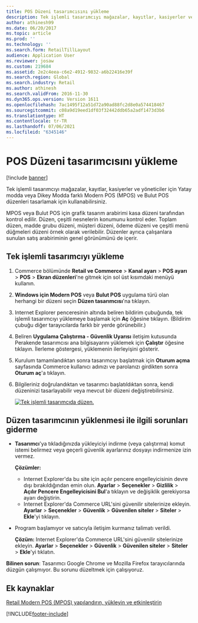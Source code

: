 ```yaml
---
title: POS Düzeni tasarımcısını yükleme
description: Tek işlemli tasarımcıyı mağazalar, kayıtlar, kasiyerler ve yöneticiler için Yatay modda veya Dikey Modda farklı Modern POS (MPOS) ve Bulut POS düzenleri tasarlamak için kullanabilirsiniz.
author: athinesh99
ms.date: 06/20/2017
ms.topic: article
ms.prod: ''
ms.technology: ''
ms.search.form: RetailTillLayout
audience: Application User
ms.reviewer: josaw
ms.custom: 219684
ms.assetid: 2e2c4eea-c6e2-4912-9832-a6b22416e39f
ms.search.region: Global
ms.search.industry: Retail
ms.author: athinesh
ms.search.validFrom: 2016-11-30
ms.dyn365.ops.version: Version 1611
ms.openlocfilehash: 7ac1495f12a51d72a90ad88fc2d8e0a574418467
ms.sourcegitcommit: c08a9d19eed1df03f32442ddb65a2adf1473d3b6
ms.translationtype: HT
ms.contentlocale: tr-TR
ms.lasthandoff: 07/06/2021
ms.locfileid: "6345146"
---
```

# <a name="install-the-pos-layout-designer"></a>POS Düzeni tasarımcısını yükleme

[!include [banner](includes/banner.md)]

Tek işlemli tasarımcıyı mağazalar, kayıtlar, kasiyerler ve yöneticiler için Yatay modda veya Dikey Modda farklı Modern POS (MPOS) ve Bulut POS düzenleri tasarlamak için kullanabilirsiniz.

MPOS veya Bulut POS için grafik tasarım arabirimi kasa düzeni tarafından kontrol edilir. Düzen, çeşitli nesnelerin konumunu kontrol eder. Toplam düzen, madde grubu düzeni, müşteri düzeni, ödeme düzeni ve çeşitli menü düğmeleri düzeni örnek olarak verilebilir. Düzenler ayrıca çalışanlara sunulan satış arabiriminin genel görünümünü de içerir.

## <a name="install-the-one-click-designer"></a>Tek işlemli tasarımcıyı yükleme

1. Commerce bölümünde **Retail ve Commerce** &gt; **Kanal ayarı** &gt; **POS ayarı** &gt; **POS** &gt; **Ekran düzenleri**'ne gitmek için sol üst kısımdaki menüyü kullanın.
2. **Windows için Modern POS** veya **Bulut POS** uygulama türü olan herhangi bir düzeni seçin **Düzen tasarımcısı**'na tıklayın.
3. Internet Explorer penceresinin altında beliren bildirim çubuğunda, tek işlemli tasarımcıyı yüklemeye başlamak için **Aç** öğesine tıklayın. (Bildirim çubuğu diğer tarayıcılarda farklı bir yerde görünebilir.)
4. Beliren **Uygulama Çalıştırma - Güvenlik Uyarısı** iletişim kutusunda Perakende tasarımcısı ana bilgisayarını yüklemek için **Çalıştır** öğesine tıklayın. İlerleme göstergesi, yüklemenin ilerleyişini gösterir.
5. Kurulum tamamlandıktan sonra tasarımcıyı başlatmak için **Oturum açma** sayfasında Commerce kullanıcı adınızı ve parolanızı girdikten sonra **Oturum aç**'a tıklayın.
6. Bilgileriniz doğrulandıktan ve tasarımcı başlatıldıktan sonra, kendi düzeninizi tasarlayabilir veya mevcut bir düzeni değiştirebilirsiniz.

    [![Tek işlemli tasarımcıda düzen.](./media/screenlayoutdesign_mposdownload-1024x664.png)](./media/screenlayoutdesign_mposdownload.png)

## <a name="troubleshoot-the-installation-of-the-layout-designer"></a>Düzen tasarımcının yüklenmesi ile ilgili sorunları giderme

- **Tasarımcı**'ya tıkladığınızda yükleyiciyi indirme (veya çalıştırma) komut istemi belirmez veya geçerli güvenlik ayarlarınız dosyayı indirmenize izin vermez. 

    **Çözümler:**

    - Internet Explorer'da bu site için açılır pencere engelleyicisinin devre dışı bırakıldığından emin olun. **Ayarlar** &gt; **Seçenekler** &gt; **Gizlilik** &gt; **Açılır Pencere Engelleyicisini Bul**'a tıklayın ve değişiklik gerekiyorsa ayarı değiştirin.
    - Internet Explorer'da Commerce URL'sini güvenilir sitelerinize ekleyin. **Ayarlar** &gt; **Seçenekler** &gt; **Güvenlik** &gt; **Güvenilen siteler** &gt; **Siteler** &gt; **Ekle**'yi tıklayın.

- Program başlamıyor ve satıcıyla iletişim kurmanız talimatı verildi.

    **Çözüm:** Internet Explorer'da Commerce URL'sini güvenilir sitelerinize ekleyin. **Ayarlar** &gt; **Seçenekler** &gt; **Güvenlik** &gt; **Güvenilen siteler** &gt; **Siteler** &gt; **Ekle**'yi tıklatın.

**Bilinen sorun**: Tasarımcı Google Chrome ve Mozilla Firefox tarayıcılarında düzgün çalışmıyor. Bu sorunu düzeltmek için çalışıyoruz.

## <a name="additional-resources"></a>Ek kaynaklar

[Retail Modern POS (MPOS) yapılandırın, yükleyin ve etkinleştirin](retail-modern-pos-device-activation.md)


[!INCLUDE[footer-include](../includes/footer-banner.md)]